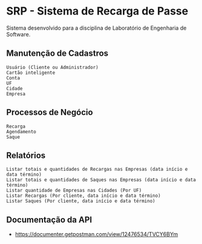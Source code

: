 # SRP - Sistema de Recarga de Passe

Sistema desenvolvido para a disciplina de Laboratório de Engenharia de Software.

## Manutenção de Cadastros

```
Usuário (Cliente ou Administrador)
Cartão inteligente
Conta
UF
Cidade
Empresa
```

## Processos de Negócio

```
Recarga
Agendamento
Saque
```

## Relatórios

```
Listar totais e quantidades de Recargas nas Empresas (data início e data término)
Listar totais e quantidades de Saques nas Empresas (data início e data término)
Listar quantidade de Empresas nas Cidades (Por UF)
Listar Recargas (Por cliente, data início e data término)
Listar Saques (Por cliente, data início e data término)
```

## Documentação da API

- https://documenter.getpostman.com/view/12476534/TVCY6BYm